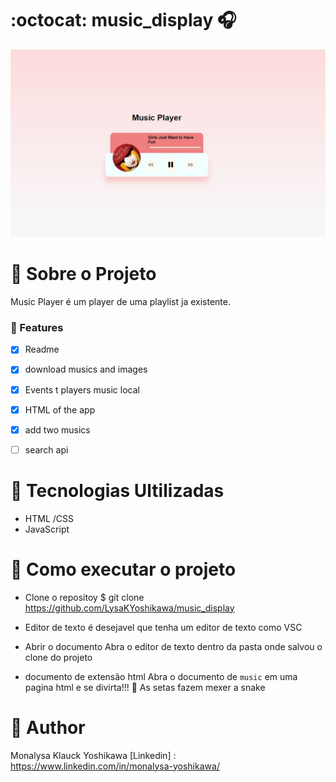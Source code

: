 # :octocat: music_display 🎧


<img src="images/image.JPG"/>




  #  :rocket: Sobre o Projeto

Music Player é um player de uma playlist ja existente.

### :loudspeaker: Features 

- [x] Readme
- [x] download musics and images
- [x] Events t players music local
- [x] HTML of the app
- [x] add two musics 
- [ ] search api


# :pushpin: Tecnologias Ultilizadas

- HTML /CSS
- JavaScript


# :pushpin: Como executar o projeto

  - Clone o repositoy 
  $ git clone <https://github.com/LysaKYoshikawa/music_display>
  
  - Editor de texto
  é desejavel que tenha um editor de texto como VSC
  
  - Abrir o documento
  Abra o editor de texto dentro da pasta onde salvou o clone do projeto
  
  - documento de extensão html
  Abra o documento de ```music``` em uma pagina html e se divirta!!! :snake:
  As setas fazem mexer a snake

# :pushpin: Author
Monalysa Klauck Yoshikawa
[Linkedin] : <https://www.linkedin.com/in/monalysa-yoshikawa/>
